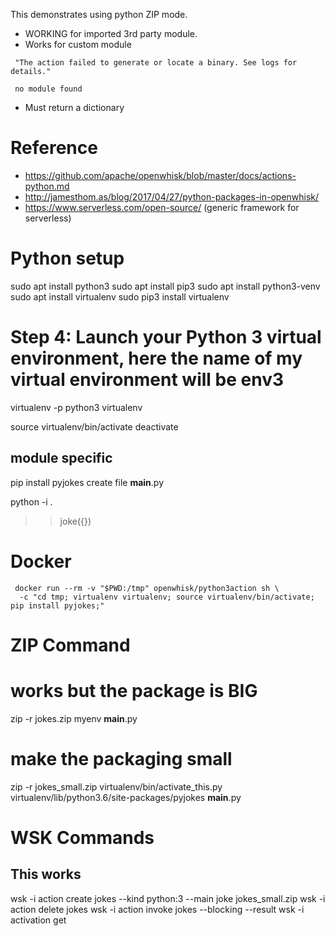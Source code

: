 This demonstrates using python ZIP mode.

* WORKING for imported 3rd party module.
* Works for custom module

```
 "The action failed to generate or locate a binary. See logs for details."

 no module found
```

* Must return a dictionary



Reference
=========

* https://github.com/apache/openwhisk/blob/master/docs/actions-python.md
* http://jamesthom.as/blog/2017/04/27/python-packages-in-openwhisk/
* https://www.serverless.com/open-source/
    (generic framework for serverless)

Python setup
============

sudo apt install python3
sudo apt install pip3
sudo apt install python3-venv
sudo apt install virtualenv
sudo pip3 install virtualenv

# Step 4: Launch your Python 3 virtual environment, here the name of my virtual environment will be env3
virtualenv -p python3 virtualenv


source virtualenv/bin/activate
deactivate

## module specific
pip install pyjokes
create file __main__.py

python -i .
>> joke({})

Docker
======
```
 docker run --rm -v "$PWD:/tmp" openwhisk/python3action sh \
  -c "cd tmp; virtualenv virtualenv; source virtualenv/bin/activate; pip install pyjokes;"
```  
  
ZIP Command
===========


# works but the package is BIG
zip -r jokes.zip myenv __main__.py

# make the packaging small
zip -r jokes_small.zip virtualenv/bin/activate_this.py virtualenv/lib/python3.6/site-packages/pyjokes __main__.py

WSK Commands
============


## This works
wsk -i action create jokes --kind python:3 --main joke jokes_small.zip
wsk -i action delete jokes 
wsk -i action invoke jokes --blocking --result
wsk -i activation get <activationId>

